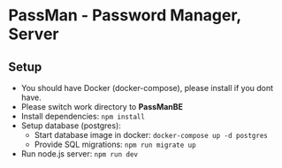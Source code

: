 # PassMan - Password Manager, Server
## Setup

- You should have Docker (docker-compose), please install if you dont have.
- Please switch work directory to **PassManBE**
- Install dependencies: `npm install`
- Setup database (postgres):
    - Start database image in docker: `docker-compose up -d postgres`
    - Provide SQL migrations: `npm run migrate up`
- Run node.js server: `npm run dev`
